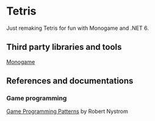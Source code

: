 # Tetris
Just remaking Tetris for fun with Monogame and .NET 6.

## Third party libraries and tools
[Monogame](https://www.monogame.net/)  

## References and documentations

### Game programming
[Game Programming Patterns](https://gameprogrammingpatterns.com/) by Robert Nystrom  